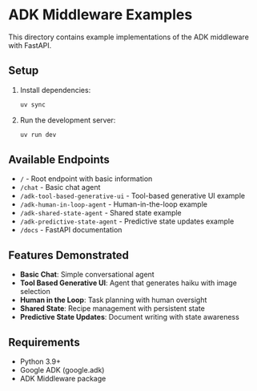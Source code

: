 # ADK Middleware Examples

This directory contains example implementations of the ADK middleware with FastAPI.

## Setup

1. Install dependencies:
   ```bash
   uv sync
   ```

2. Run the development server:
   ```bash
   uv run dev
   ```

## Available Endpoints

- `/` - Root endpoint with basic information
- `/chat` - Basic chat agent
- `/adk-tool-based-generative-ui` - Tool-based generative UI example
- `/adk-human-in-loop-agent` - Human-in-the-loop example
- `/adk-shared-state-agent` - Shared state example
- `/adk-predictive-state-agent` - Predictive state updates example
- `/docs` - FastAPI documentation

## Features Demonstrated

- **Basic Chat**: Simple conversational agent
- **Tool Based Generative UI**: Agent that generates haiku with image selection
- **Human in the Loop**: Task planning with human oversight
- **Shared State**: Recipe management with persistent state
- **Predictive State Updates**: Document writing with state awareness

## Requirements

- Python 3.9+
- Google ADK (google.adk)
- ADK Middleware package
